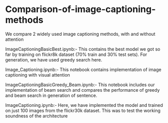 # Comparison-of-image-captioning-methods
We compare 2 widely used image captioning methods, with and without attention 

ImageCaptioningBasicBest.ipynb:- This contains the best model we got so far by training
on flickr8k dataset (70% train and 30% test sets). For generation, we have
used greedy search here.


Image_Captioning.ipynb:- This notebook contains implementation of image captioning with visual attention

ImageCaptioningBasicGreedy_Beam.ipynb:- This notebook includes our implementation of beam search and compares the performance of greedy and beam search in generation of sentence.

ImageCaptioning.ipynb:- Here, we have implemented the model and trained
on just 100 images from the flickr30k dataset. This was to test the working
soundness of the architecture
